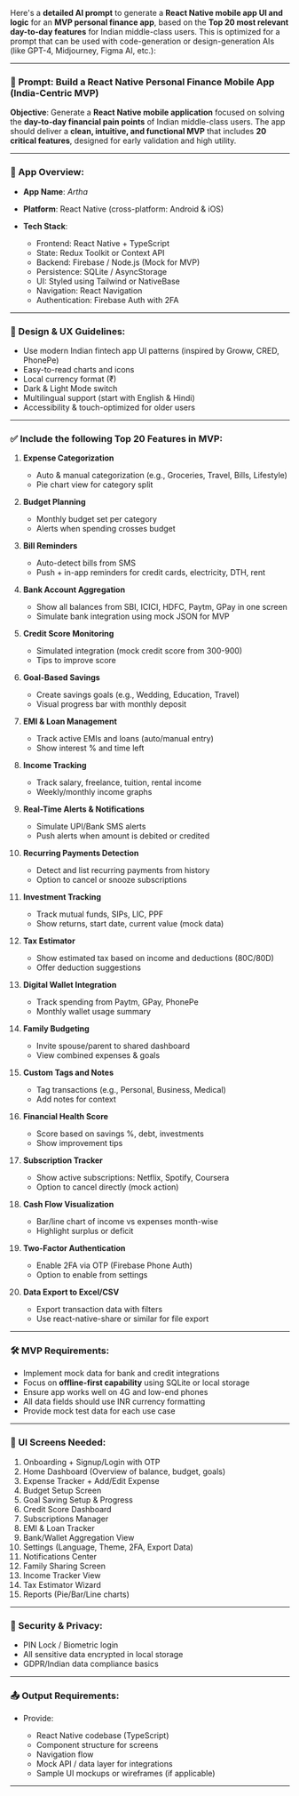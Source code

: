 Here's a **detailed AI prompt** to generate a **React Native mobile app UI and logic** for an **MVP personal finance app**, based on the **Top 20 most relevant day-to-day features** for Indian middle-class users. This is optimized for a prompt that can be used with code-generation or design-generation AIs (like GPT-4, Midjourney, Figma AI, etc.):

---

### 🔷 Prompt: Build a React Native Personal Finance Mobile App (India-Centric MVP)

**Objective**: Generate a **React Native mobile application** focused on solving the **day-to-day financial pain points** of Indian middle-class users. The app should deliver a **clean, intuitive, and functional MVP** that includes **20 critical features**, designed for early validation and high utility.

---

### 🧩 App Overview:

* **App Name**: *Artha*
* **Platform**: React Native (cross-platform: Android & iOS)
* **Tech Stack**:

  * Frontend: React Native + TypeScript
  * State: Redux Toolkit or Context API
  * Backend: Firebase / Node.js (Mock for MVP)
  * Persistence: SQLite / AsyncStorage
  * UI: Styled using Tailwind or NativeBase
  * Navigation: React Navigation
  * Authentication: Firebase Auth with 2FA

---

### 🌟 Design & UX Guidelines:

* Use modern Indian fintech app UI patterns (inspired by Groww, CRED, PhonePe)
* Easy-to-read charts and icons
* Local currency format (₹)
* Dark & Light Mode switch
* Multilingual support (start with English & Hindi)
* Accessibility & touch-optimized for older users

---

### ✅ Include the following **Top 20 Features** in MVP:

1. **Expense Categorization**

   * Auto & manual categorization (e.g., Groceries, Travel, Bills, Lifestyle)
   * Pie chart view for category split

2. **Budget Planning**

   * Monthly budget set per category
   * Alerts when spending crosses budget

3. **Bill Reminders**

   * Auto-detect bills from SMS
   * Push + in-app reminders for credit cards, electricity, DTH, rent

4. **Bank Account Aggregation**

   * Show all balances from SBI, ICICI, HDFC, Paytm, GPay in one screen
   * Simulate bank integration using mock JSON for MVP

5. **Credit Score Monitoring**

   * Simulated integration (mock credit score from 300-900)
   * Tips to improve score

6. **Goal-Based Savings**

   * Create savings goals (e.g., Wedding, Education, Travel)
   * Visual progress bar with monthly deposit

7. **EMI & Loan Management**

   * Track active EMIs and loans (auto/manual entry)
   * Show interest % and time left

8. **Income Tracking**

   * Track salary, freelance, tuition, rental income
   * Weekly/monthly income graphs

9. **Real-Time Alerts & Notifications**

   * Simulate UPI/Bank SMS alerts
   * Push alerts when amount is debited or credited

10. **Recurring Payments Detection**

    * Detect and list recurring payments from history
    * Option to cancel or snooze subscriptions

11. **Investment Tracking**

    * Track mutual funds, SIPs, LIC, PPF
    * Show returns, start date, current value (mock data)

12. **Tax Estimator**

    * Show estimated tax based on income and deductions (80C/80D)
    * Offer deduction suggestions

13. **Digital Wallet Integration**

    * Track spending from Paytm, GPay, PhonePe
    * Monthly wallet usage summary

14. **Family Budgeting**

    * Invite spouse/parent to shared dashboard
    * View combined expenses & goals

15. **Custom Tags and Notes**

    * Tag transactions (e.g., Personal, Business, Medical)
    * Add notes for context

16. **Financial Health Score**

    * Score based on savings %, debt, investments
    * Show improvement tips

17. **Subscription Tracker**

    * Show active subscriptions: Netflix, Spotify, Coursera
    * Option to cancel directly (mock action)

18. **Cash Flow Visualization**

    * Bar/line chart of income vs expenses month-wise
    * Highlight surplus or deficit

19. **Two-Factor Authentication**

    * Enable 2FA via OTP (Firebase Phone Auth)
    * Option to enable from settings

20. **Data Export to Excel/CSV**

    * Export transaction data with filters
    * Use react-native-share or similar for file export

---

### 🛠 MVP Requirements:

* Implement mock data for bank and credit integrations
* Focus on **offline-first capability** using SQLite or local storage
* Ensure app works well on 4G and low-end phones
* All data fields should use INR currency formatting
* Provide mock test data for each use case

---

### 📱 UI Screens Needed:

1. Onboarding + Signup/Login with OTP
2. Home Dashboard (Overview of balance, budget, goals)
3. Expense Tracker + Add/Edit Expense
4. Budget Setup Screen
5. Goal Saving Setup & Progress
6. Credit Score Dashboard
7. Subscriptions Manager
8. EMI & Loan Tracker
9. Bank/Wallet Aggregation View
10. Settings (Language, Theme, 2FA, Export Data)
11. Notifications Center
12. Family Sharing Screen
13. Income Tracker View
14. Tax Estimator Wizard
15. Reports (Pie/Bar/Line charts)

---

### 🔐 Security & Privacy:

* PIN Lock / Biometric login
* All sensitive data encrypted in local storage
* GDPR/Indian data compliance basics

---

### 📤 Output Requirements:

* Provide:

  * React Native codebase (TypeScript)
  * Component structure for screens
  * Navigation flow
  * Mock API / data layer for integrations
  * Sample UI mockups or wireframes (if applicable)

---

